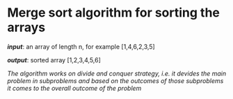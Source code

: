 # **Merge sort algorithm for sorting the arrays**

**_input_**: an array of length n, for example [1,4,6,2,3,5]

**_output_**: sorted array [1,2,3,4,5,6]

_The algorithm works on divide and conquer strategy, i.e. it devides the main problem in subproblems and based on the outcomes of those subproblems it comes to the overall outcome of the problem_